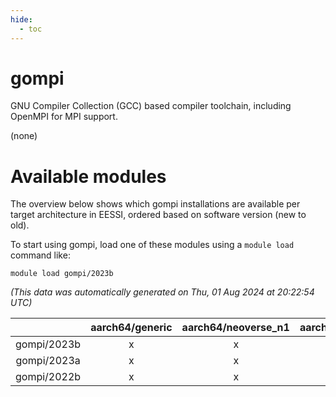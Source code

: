 ```yaml
---
hide:
  - toc
---
```


gompi
=====


GNU Compiler Collection (GCC) based compiler toolchain, including OpenMPI for MPI support.

(none)
# Available modules


The overview below shows which gompi installations are available per target architecture in EESSI, ordered based on software version (new to old).

To start using gompi, load one of these modules using a `module load` command like:

```shell
module load gompi/2023b
```

*(This data was automatically generated on Thu, 01 Aug 2024 at 20:22:54 UTC)*  

| |aarch64/generic|aarch64/neoverse_n1|aarch64/neoverse_v1|x86_64/generic|x86_64/amd/zen2|x86_64/amd/zen3|x86_64/amd/zen4|x86_64/intel/haswell|x86_64/intel/skylake_avx512|
| :---: | :---: | :---: | :---: | :---: | :---: | :---: | :---: | :---: | :---: |
|gompi/2023b|x|x|x|x|x|x|x|x|x|
|gompi/2023a|x|x|x|x|x|x|x|x|x|
|gompi/2022b|x|x|x|x|x|x|-|x|x|
